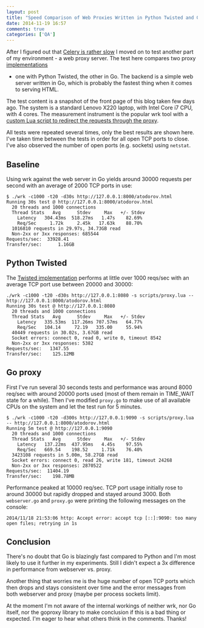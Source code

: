 ```yaml
---
layout: post
title: "Speed Comparison of Web Proxies Written in Python Twisted and Go"
date: 2014-11-19 16:57
comments: true
categories: ['QA']
---
```


After I figured out that
[Celery is rather slow](/blog/2014/11/11/speeding-up-celery-backends-part-3/)
I moved on to test another part of my environment - a web proxy server.
The test here compares two proxy 
[implementations](https://gist.github.com/atodorov/666035d270d97d982cd5)
- one with Python Twisted,
the other in Go. The backend is a simple web server written in Go, which is
probably the fastest thing when it comes to serving HTML.

The test content is a snapshot of the front page of this blog taken few days ago.
The system is a standard Lenovo X220 laptop, with Intel Core i7 CPU, with 4 cores.
The measurement instrument is the popular wrk tool with a
[custom Lua script to redirect the requests through the proxy](/blog/2014/11/18/proxy-support-for-wrk-http-benchmarking-tool/).

All tests were repeated several times, only the best results are shown here.
I've taken time between the tests in order for all open TCP ports to close.
I've also observed the number of open ports (e.g. sockets) using `netstat`.

Baseline
--------

Using wrk against the web server in Go yields around 30000 requests per second
with an average of 2000 TCP ports in use:

    $ ./wrk -c1000 -t20 -d30s http://127.0.0.1:8000/atodorov.html
    Running 30s test @ http://127.0.0.1:8000/atodorov.html
      20 threads and 1000 connections
      Thread Stats   Avg      Stdev     Max   +/- Stdev
        Latency   304.43ms  518.27ms   1.47s    82.69%
        Req/Sec     1.72k     2.45k   17.63k    88.70%
      1016810 requests in 29.97s, 34.73GB read
      Non-2xx or 3xx responses: 685544
    Requests/sec:  33928.41
    Transfer/sec:      1.16GB


Python Twisted
--------------

The [Twisted implementation](https://gist.github.com/atodorov/666035d270d97d982cd5)
performs at little over 1000 reqs/sec with an average TCP port use between 20000 and 30000:

    ./wrk -c1000 -t20 -d30s http://127.0.0.1:8080 -s scripts/proxy.lua -- http://127.0.0.1:8000/atodorov.html
    Running 30s test @ http://127.0.0.1:8080
      20 threads and 1000 connections
      Thread Stats   Avg      Stdev     Max   +/- Stdev
        Latency   335.53ms  117.26ms 707.57ms   64.77%
        Req/Sec   104.14     72.19   335.00     55.94%
      40449 requests in 30.02s, 3.67GB read
      Socket errors: connect 0, read 0, write 0, timeout 8542
      Non-2xx or 3xx responses: 5382
    Requests/sec:   1347.55
    Transfer/sec:    125.12MB


Go proxy
--------

First I've run several 30 seconds tests and performance was around 8000 req/sec
with around 20000 ports used (most of them remain in TIME_WAIT state for a while).
Then I've modified `proxy.go` to make use of all available CPUs on the system and let
the test run for 5 minutes.

    $ ./wrk -c1000 -t20 -d300s http://127.0.0.1:9090 -s scripts/proxy.lua -- http://127.0.0.1:8000/atodorov.html
    Running 5m test @ http://127.0.0.1:9090
      20 threads and 1000 connections
      Thread Stats   Avg      Stdev     Max   +/- Stdev
        Latency   137.22ms  437.95ms   4.45s    97.55%
        Req/Sec   669.54    198.52     1.71k    76.40%
      3423108 requests in 5.00m, 58.27GB read
      Socket errors: connect 0, read 26, write 181, timeout 24268
      Non-2xx or 3xx responses: 2870522
    Requests/sec:  11404.19
    Transfer/sec:    198.78MB

Performance peaked at 10000 req/sec. TCP port usage initially rose to around 30000
but rapidly dropped and stayed around 3000. Both `webserver.go` and `proxy.go` were
printing the following messages on the console:

    2014/11/18 21:53:06 http: Accept error: accept tcp [::]:9090: too many open files; retrying in 1s

Conclusion
----------

There's no doubt that Go is blazingly fast compared to Python and I'm most likely to use it
further in my experiments. Still I didn't expect a 3x difference in performance from webserver vs. proxy.

Another thing that worries me is the huge number of open TCP ports which then drops and stays
consistent over time and the error messages from both webserver and proxy (maybe per process sockets limit).

At the moment I'm not aware of the internal workings of neither wrk, nor
Go itself, nor the goproxy library to make conclusion if this is a bad thing or expected.
I'm eager to hear what others think in the comments. Thanks!




